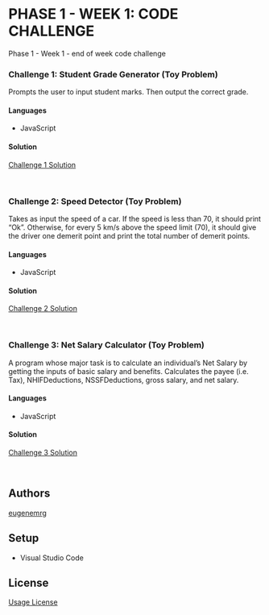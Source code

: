 # PHASE 1 - WEEK 1: CODE CHALLENGE 

Phase 1 - Week 1 - end of week code challenge
&nbsp;

### **Challenge 1**: Student Grade Generator (Toy Problem)

Prompts the user to input student marks. Then output the correct grade.

#### Languages
- JavaScript

#### Solution
[Challenge 1 Solution](/challenge1.js)

&nbsp;

### **Challenge 2**: Speed Detector (Toy Problem)

Takes as input the speed of a car. If the speed is less than 70, it should print “Ok”. Otherwise, for every 5 km/s above the speed limit (70), it should give the driver one demerit point and print the total number of demerit points.

#### Languages
- JavaScript

#### Solution
[Challenge 2 Solution](/challenge2.js)

&nbsp;

### **Challenge 3**: Net Salary Calculator (Toy Problem)

A program whose major task is to calculate an individual’s Net Salary by getting the inputs of basic salary and benefits. Calculates the payee (i.e. Tax), NHIFDeductions, NSSFDeductions, gross salary, and net salary.

#### Languages
- JavaScript

#### Solution
[Challenge 3 Solution](/challenge3.js)

&nbsp;

## Authors
[eugenemrg](https://github.com/eugenemrg) 

## Setup
- Visual Studio Code

## License
[Usage License](/LICENSE.md)